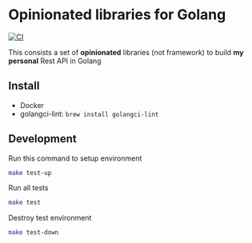 # Opinionated libraries for Golang 

[![CI](https://github.com/hungdv136/gokit/actions/workflows/ci.yml/badge.svg)](https://github.com/hungdv136/gokit/actions/workflows/ci.yml)

This consists a set of **opinionated** libraries (not framework) to build **my personal** Rest API in Golang

## Install 

- Docker
- golangci-lint: `brew install golangci-lint`

## Development

Run this command to setup environment

```bash 
make test-up
```

Run all tests

```bash 
make test
```

Destroy test environment

```bash 
make test-down
```